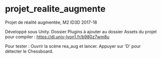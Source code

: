 # projet_realite_augmente
Projet de réalité augmentée, M2 ID3D 2017-18

Développé sous Unity. Dossier Plugins à ajouter au dossier Assets du projet pour compiler :
https://dl.univ-lyon1.fr/b980z7wm8u

Pour tester :
Ouvrir la scène rea_aug et lancer. Appuyer sur 'D' pour détecter le Chessboard.
